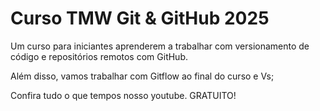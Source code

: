 # Curso TMW Git & GitHub 2025

Um curso para iniciantes aprenderem a trabalhar com versionamento de código e repositórios remotos com GitHub.

Além disso, vamos trabalhar com Gitflow ao final do curso e Vs;

Confira tudo o que tempos nosso youtube. GRATUITO!